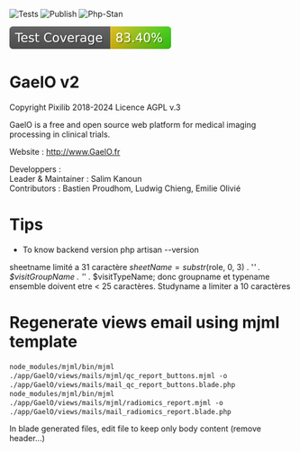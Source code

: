 ![Tests](https://github.com/salimkanoun/GaelO/actions/workflows/tests.yml/badge.svg?branch=GaelO2)
![Publish](https://github.com/salimkanoun/GaelO/actions/workflows/publish.yml/badge.svg?branch=GaelO2)
![Php-Stan](https://github.com/salimkanoun/GaelO/actions/workflows/php-stan.yml/badge.svg?branch=GaelO2)

![Coverage](https://github.com/Pixilib/GaelO/blob/GaelO2_code_coverage/data/GaelO2/badge.svg)

# GaelO v2
Copyright Pixilib 2018-2024
Licence AGPL v.3

GaelO is a free and open source web platform for medical imaging processing in clinical trials.

Website : http://www.GaelO.fr

Developpers : <br>
Leader & Maintainer  : Salim Kanoun <br>
Contributors : Bastien Proudhom, Ludwig Chieng, Emilie Olivié

# Tips

- To know backend version
php artisan --version 

sheetname limité a 31 caractère $sheetName =  substr($role, 0, 3)  . '_' . $visitGroupName . '_' . $visitTypeName; donc groupname et typename ensemble doivent etre < 25 caractères. Studyname a limiter a 10 caractères

# Regenerate views email using mjml template
```
node_modules/mjml/bin/mjml ./app/GaelO/views/mails/mjml/qc_report_buttons.mjml -o ./app/GaelO/views/mails/mail_qc_report_buttons.blade.php
node_modules/mjml/bin/mjml ./app/GaelO/views/mails/mjml/radiomics_report.mjml -o ./app/GaelO/views/mails/mail_radiomics_report.blade.php
```
In blade generated files, edit file to keep only body content (remove header...)
